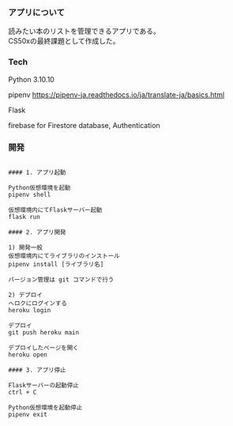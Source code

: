  ### アプリについて
  読みたい本のリストを管理できるアプリである。<br>
  CS50xの最終課題として作成した。
  
  ### Tech 
  
  Python 3.10.10
  
  pipenv 
  https://pipenv-ja.readthedocs.io/ja/translate-ja/basics.html
  
  Flask 
  
  firebase for Firestore database, Authentication
  
  ### 開発
  ```
  
  #### 1. アプリ起動
  
  Python仮想環境を起動
  pipenv shell
  
  仮想環境内にてFlaskサーバー起動
  flask run 
  
  #### 2. アプリ開発
  
  1) 開発一般
  仮想環境内にてライブラリのインストール
  pipenv install [ライブラリ名]
  
  バージョン管理は git コマンドで行う
  
  2) デプロイ
  ヘロクにログインする
  heroku login
  
  デプロイ
  git push heroku main
  
  デプロイしたページを開く
  heroku open
  
  #### 3. アプリ停止
  
  Flaskサーバーの起動停止
  ctrl + C 
  
  Python仮想環境を起動停止
  pipenv exit 
  
  
  ```
  
  
  
 
  
  

  
